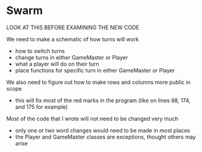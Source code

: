 # Swarm

LOOK AT THIS BEFORE EXAMINING THE NEW CODE

We need to make a schematic of how turns will work
- how to switch turns
- change turns in either GameMaster or Player
- what a player will do on their turn
- place functions for specific turn in either GameMaster or Player

We also need to figure out how to make rows and columns more public in scope
- this will fix most of the red marks in the program (like on lines 88, 174, and 175 for example)

Most of the code that I wrote will not need to be changed very much
- only one or two word changes would need to be made in most places
- the Player and GameMaster classes are exceptions, thought others may arise
